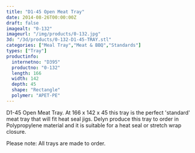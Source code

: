 ```yaml
---
title: "D1-45 Open Meat Tray"
date: 2014-08-26T00:00:00Z
draft: false
imagealt: "0-132"
imageurl: "/img/products/0-132.jpg"
3d: "/3d/products/0-132-D1-45-TRAY.stl"
categories: ["Meal Tray","Meat & BBQ","Standards"]
types: ["Tray"]
productinfo:
  internetno: "D395"
  productno: "0-132"
  length: 166
  width: 142
  depth: 45
  shape: "Rectangle"
  polymer: "APET-PE"
---
```

D1-45 Open Meat Tray. At 166 x 142 x 45 this tray is the perfect 'standard' meat tray that will fit heat seal jigs. Delyn produce this tray to order in Polypropylene material and it is suitable for a heat seal or stretch wrap closure.

Please note: All trays are made to order.

 